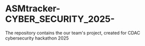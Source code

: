 # ASMtracker-CYBER_SECURITY_2025-
The repository contains the our team's project, created for CDAC cybersecurity hackathon 2025 
